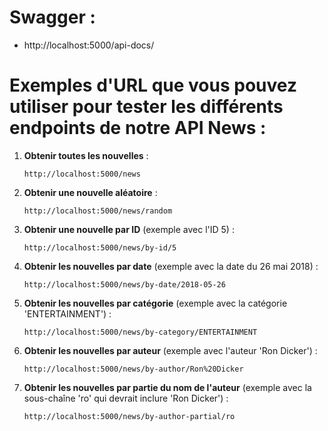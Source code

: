 # Swagger :
- http://localhost:5000/api-docs/

# Exemples d'URL que vous pouvez utiliser pour tester les différents endpoints de notre API News :

1. **Obtenir toutes les nouvelles** :
   ```
   http://localhost:5000/news
   ```

2. **Obtenir une nouvelle aléatoire** :
   ```
   http://localhost:5000/news/random
   ```

3. **Obtenir une nouvelle par ID** (exemple avec l'ID 5) :
   ```
   http://localhost:5000/news/by-id/5
   ```

4. **Obtenir les nouvelles par date** (exemple avec la date du 26 mai 2018) :
   ```
   http://localhost:5000/news/by-date/2018-05-26
   ```

5. **Obtenir les nouvelles par catégorie** (exemple avec la catégorie 'ENTERTAINMENT') :
   ```
   http://localhost:5000/news/by-category/ENTERTAINMENT
   ```

6. **Obtenir les nouvelles par auteur** (exemple avec l'auteur 'Ron Dicker') :
   ```
   http://localhost:5000/news/by-author/Ron%20Dicker
   ```

7. **Obtenir les nouvelles par partie du nom de l'auteur** (exemple avec la sous-chaîne 'ro' qui devrait inclure 'Ron Dicker') :
   ```
   http://localhost:5000/news/by-author-partial/ro
   ```
